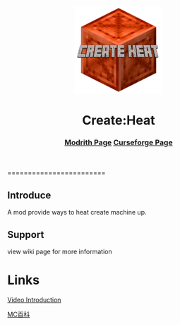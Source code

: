 <p align="center"><img src="./src/main/resources/icon.png" alt="Create:Heat" width="200"></p>
<h1 align="center">Create:Heat <br></h1>
    <h3 align="center"><a href="https://modrinth.com/mod/create-heat">Modrith Page</a>
    <a href="https://www.curseforge.com/minecraft/mc-mods/create-heat">Curseforge Page</a>
    </h3><br><br>
========================

## Introduce

A mod provide ways to heat create machine up.

## Support

view <a herf="./wiki">wiki page</a> for more information

# Links

[Video Introduction](https://www.bilibili.com/video/BV1QuWbzGEJS)

[MC百科](https://www.mcmod.cn/class/22515.html)
